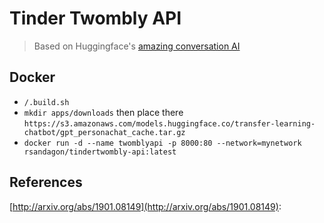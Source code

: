 # Tinder Twombly API

> Based on Huggingface's [amazing conversation AI](https://github.com/huggingface/transfer-learning-conv-ai)

## Docker
* `/.build.sh`
* `mkdir apps/downloads` then place there `https://s3.amazonaws.com/models.huggingface.co/transfer-learning-chatbot/gpt_personachat_cache.tar.gz`
* `docker run -d --name twomblyapi -p 8000:80 --network=mynetwork rsandagon/tindertwombly-api:latest`

## References
[http://arxiv.org/abs/1901.08149](http://arxiv.org/abs/1901.08149):
